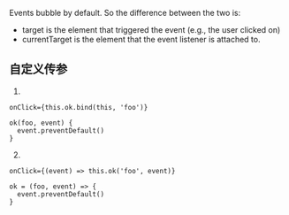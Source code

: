 Events bubble by default. So the difference between the two is:

- target is the element that triggered the event (e.g., the user clicked on)
- currentTarget is the element that the event listener is attached to.

## 自定义传参

1.

```
onClick={this.ok.bind(this, 'foo')}

ok(foo, event) {
  event.preventDefault()
}
```

2.

```
onClick={(event) => this.ok('foo', event)}

ok = (foo, event) => {
  event.preventDefault()
}
```
